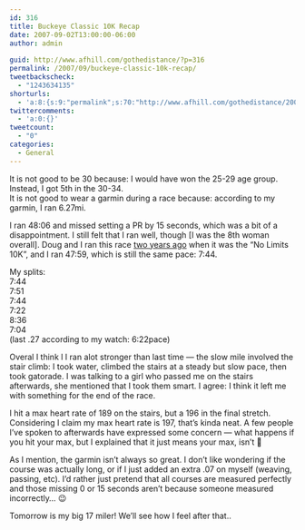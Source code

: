 ```yaml
---
id: 316
title: Buckeye Classic 10K Recap
date: 2007-09-02T13:00:00-06:00
author: admin
  
guid: http://www.afhill.com/gothedistance/?p=316
permalink: /2007/09/buckeye-classic-10k-recap/
tweetbackscheck:
  - "1243634135"
shorturls:
  - 'a:8:{s:9:"permalink";s:70:"http://www.afhill.com/gothedistance/2007/09/buckeye-classic-10k-recap/";s:7:"tinyurl";s:25:"http://tinyurl.com/c9uhkw";s:4:"isgd";s:17:"http://is.gd/hfAq";s:5:"bitly";s:20:"http://bit.ly/22vRAh";s:5:"snipr";s:22:"http://snipr.com/aqva3";s:5:"snurl";s:22:"http://snurl.com/aqva3";s:7:"snipurl";s:24:"http://snipurl.com/aqva3";s:4:"trim";s:17:"http://tr.im/cra6";}'
twittercomments:
  - 'a:0:{}'
tweetcount:
  - "0"
categories:
  - General
---
```

It is not good to be 30 because: I would have won the 25-29 age group. Instead, I got 5th in the 30-34.  
It is not good to wear a garmin during a race because: according to my garmin, I ran 6.27mi.

I ran 48:06 and missed setting a PR by 15 seconds, which was a bit of a disappointment. I still felt that I ran well, though [I was the 8th woman overall]. Doug and I ran this race [two years ago](http://runlikeagrrl.livejournal.com/2005/09/10/) when it was the &#8220;No Limits 10K&#8221;, and I ran 47:59, which is still the same pace: 7:44. 

My splits:  
7:44  
7:51  
7:44  
7:22  
8:36  
7:04  
(last .27 according to my watch: 6:22pace)

Overal I think l I ran alot stronger than last time &#8212; the slow mile involved the stair climb: I took water, climbed the stairs at a steady but slow pace, then took gatorade. I was talking to a girl who passed me on the stairs afterwards, she mentioned that I took them smart. I agree: I think it left me with something for the end of the race. 

I hit a max heart rate of 189 on the stairs, but a 196 in the final stretch. Considering I claim my max heart rate is 197, that&#8217;s kinda neat. A few people I&#8217;ve spoken to afterwards have expressed some concern &#8212; what happens if you hit your max, but I explained that it just means your max, isn&#8217;t 🙂 

As I mention, the garmin isn&#8217;t always so great. I don&#8217;t like wondering if the course was actually long, or if I just added an extra .07 on myself (weaving, passing, etc). I&#8217;d rather just pretend that all courses are measured perfectly and those missing 0 or 15 seconds aren&#8217;t because someone measured incorrectly&#8230; 😉

Tomorrow is my big 17 miler! We&#8217;ll see how I feel after that..